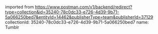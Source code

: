 imported from https://www.postman.com/v1/backend/redirect?type=collection&id=35240-78c0dc33-e726-4d39-9b71-5a066250bed7&entityId=14462&publisherType=team&publisherId=37129
collectionId: 35240-78c0dc33-e726-4d39-9b71-5a066250bed7
name: Tumblr